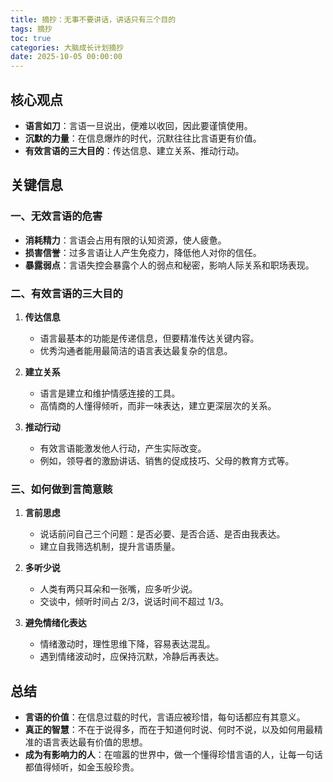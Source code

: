 ```yaml
---
title: 摘抄：无事不要讲话，讲话只有三个目的
tags: 摘抄
toc: true
categories: 大脑成长计划摘抄
date: 2025-10-05 00:00:00
---
```


## 核心观点

- **语言如刀**：言语一旦说出，便难以收回，因此要谨慎使用。
- **沉默的力量**：在信息爆炸的时代，沉默往往比言语更有价值。
- **有效言语的三大目的**：传达信息、建立关系、推动行动。
<!-- more -->

## 关键信息

### 一、无效言语的危害

- **消耗精力**：言语会占用有限的认知资源，使人疲惫。
- **损害信誉**：过多言语让人产生免疫力，降低他人对你的信任。
- **暴露弱点**：言语失控会暴露个人的弱点和秘密，影响人际关系和职场表现。

### 二、有效言语的三大目的

1. **传达信息**

   - 语言最基本的功能是传递信息，但要精准传达关键内容。
   - 优秀沟通者能用最简洁的语言表达最复杂的信息。

2. **建立关系**

   - 语言是建立和维护情感连接的工具。
   - 高情商的人懂得倾听，而非一味表达，建立更深层次的关系。

3. **推动行动**
   - 有效言语能激发他人行动，产生实际改变。
   - 例如，领导者的激励讲话、销售的促成技巧、父母的教育方式等。

### 三、如何做到言简意赅

1. **言前思虑**

   - 说话前问自己三个问题：是否必要、是否合适、是否由我表达。
   - 建立自我筛选机制，提升言语质量。

2. **多听少说**

   - 人类有两只耳朵和一张嘴，应多听少说。
   - 交谈中，倾听时间占 2/3，说话时间不超过 1/3。

3. **避免情绪化表达**
   - 情绪激动时，理性思维下降，容易表达混乱。
   - 遇到情绪波动时，应保持沉默，冷静后再表达。

## 总结

- **言语的价值**：在信息过载的时代，言语应被珍惜，每句话都应有其意义。
- **真正的智慧**：不在于说得多，而在于知道何时说、何时不说，以及如何用最精准的语言表达最有价值的思想。
- **成为有影响力的人**：在喧嚣的世界中，做一个懂得珍惜言语的人，让每一句话都值得倾听，如金玉般珍贵。

